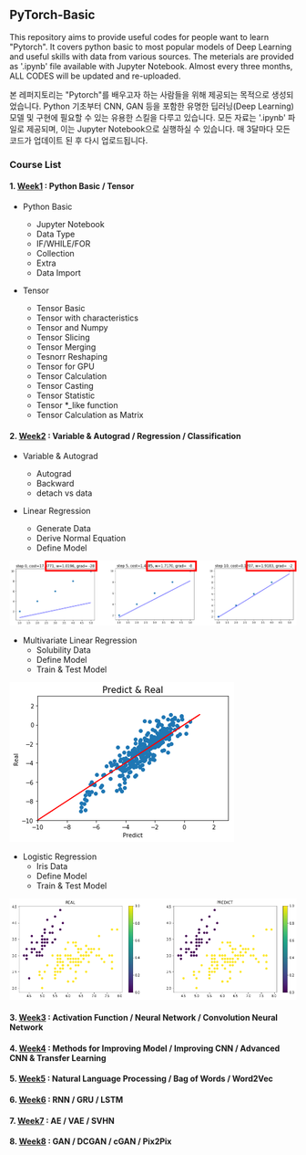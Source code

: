 ## PyTorch-Basic

This repository aims to provide useful codes for people want to learn "Pytorch". It covers python basic to most popular models of Deep Learning and useful skills with data from various sources. The meterials are provided as '.ipynb' file available with Jupyter Notebook. Almost every three months, ALL CODES will be updated and re-uploaded.

본 레퍼지토리는 "Pytorch"를 배우고자 하는 사람들을 위해 제공되는 목적으로 생성되었습니다. Python 기초부터 CNN, GAN 등을 포함한 유명한 딥러닝(Deep Learning) 모델 및 구현에 필요할 수 있는 유용한 스킬을 다루고 있습니다. 모든 자료는 '.ipynb' 파일로 제공되며, 이는 Jupyter Notebook으로 실행하실 수 있습니다. 매 3달마다 모든 코드가 업데이트 된 후 다시 업로드됩니다.

### Course List  
#### 1. [Week1](Week1) : Python Basic / Tensor
- Python Basic
	- Jupyter Notebook
	- Data Type
	- IF/WHILE/FOR
	- Collection
	- Extra
	- Data Import

- Tensor
	- Tensor Basic
	- Tensor with characteristics
	- Tensor and Numpy
	- Tensor Slicing
	- Tensor Merging
	- Tesnorr Reshaping
	- Tensor for GPU
	- Tensor Calculation
	- Tensor Casting
	- Tensor Statistic
	- Tensor *_like function
	- Tensor Calculation as Matrix


#### 2. [Week2](Week2) : Variable & Autograd / Regression / Classification
- Variable & Autograd
	- Autograd
	- Backward
	- detach vs data

- Linear Regression
	- Generate Data
	- Derive Normal Equation
	- Define Model

![Linear Regression](./pic/001.png)

- Multivariate Linear Regression
	- Solubility Data
	- Define Model
	- Train & Test Model

![Multivariate Linear Regression](./pic/002.png)

- Logistic Regression
	- Iris Data
	- Define Model
	- Train & Test Model
	
![Logistic Regression](./pic/003.png)

#### 3. [Week3](Week3) : Activation Function / Neural Network / Convolution Neural Network

#### 4. [Week4](Week4) : Methods for Improving Model / Improving CNN / Advanced CNN & Transfer Learning

#### 5. [Week5](Week5) : Natural Language Processing / Bag of Words / Word2Vec

#### 6. [Week6](Week6) : RNN / GRU / LSTM

#### 7. [Week7](Week7) : AE / VAE / SVHN

#### 8. [Week8](Week8) : GAN / DCGAN / cGAN / Pix2Pix